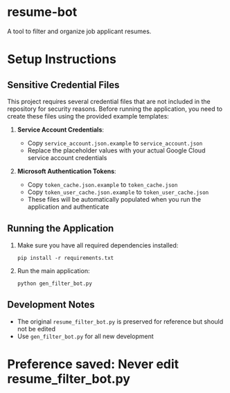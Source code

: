 # resume-bot

A tool to filter and organize job applicant resumes.

# Setup Instructions

## Sensitive Credential Files
This project requires several credential files that are not included in the repository for security reasons. Before running the application, you need to create these files using the provided example templates:

1. **Service Account Credentials**:
   - Copy `service_account.json.example` to `service_account.json`
   - Replace the placeholder values with your actual Google Cloud service account credentials

2. **Microsoft Authentication Tokens**:
   - Copy `token_cache.json.example` to `token_cache.json`
   - Copy `token_user_cache.json.example` to `token_user_cache.json`
   - These files will be automatically populated when you run the application and authenticate

## Running the Application
1. Make sure you have all required dependencies installed: 
   ```
   pip install -r requirements.txt
   ```

2. Run the main application:
   ```
   python gen_filter_bot.py
   ```

## Development Notes
- The original `resume_filter_bot.py` is preserved for reference but should not be edited
- Use `gen_filter_bot.py` for all new development

# Preference saved: Never edit resume_filter_bot.py
